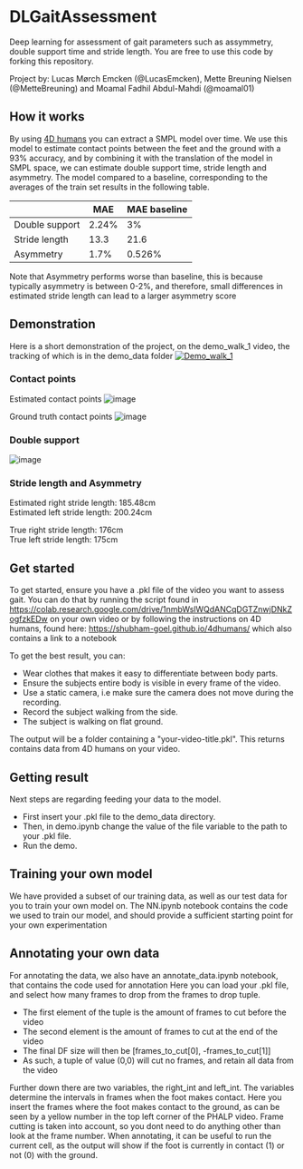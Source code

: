 # DLGaitAssessment

Deep learning for assessment of gait parameters such as assymmetry, double support time and stride length.
You are free to use this code by forking this repository.

Project by: Lucas Mørch Emcken (@LucasEmcken), Mette Breuning Nielsen (@MetteBreuning) and Moamal Fadhil Abdul-Mahdi (@moamal01)

## How it works

By using [4D humans](https://shubham-goel.github.io/4dhumans/) you can extract a SMPL model over time. We use this model to estimate contact points between the feet and the ground with a 93% accuracy, and by combining it with the translation of the model in SMPL space, we can estimate double support time, stride length and asymmetry. The model compared to a baseline, corresponding to the averages of the train set results in the following table.

|                | MAE   | MAE baseline |
| -------------- | ----- | ------------ |
| Double support | 2.24% | 3%           |
| Stride length  | 13.3  | 21.6         |
| Asymmetry      | 1.7%  | 0.526%       |

Note that Asymmetry performs worse than baseline, this is because typically asymmetry is between 0-2%, and therefore, small differences in estimated stride length can lead to a larger asymmetry score

## Demonstration

Here is a short demonstration of the project, on the demo_walk_1 video, the tracking of which is in the demo_data folder
[![Demo_walk_1](https://img.youtube.com/vi/si4jaM0NhpA/0.jpg)](https://www.youtube.com/watch?v=si4jaM0NhpA)

### Contact points

Estimated contact points
![image](https://imgur.com/tyrfPlx.jpg)

Ground truth contact points
![image](https://imgur.com/1d1xQZW.jpg)

### Double support

![image](https://imgur.com/C4MiMKQ.jpg)

### Stride length and Asymmetry

Estimated right stride length: 185.48cm\
Estimated left stride length: 200.24cm

True right stride length: 176cm\
True left stride length: 175cm

## Get started

To get started, ensure you have a .pkl file of the video you want to assess gait. You can do that by running the script found in https://colab.research.google.com/drive/1nmbWslWQdANCqDGTZnwjDNkZogfzkEDw on your own video or by following the instructions on 4D humans, found here: https://shubham-goel.github.io/4dhumans/ which also contains a link to a notebook

To get the best result, you can:

- Wear clothes that makes it easy to differentiate between body parts.
- Ensure the subjects entire body is visible in every frame of the video.
- Use a static camera, i.e make sure the camera does not move during the recording.
- Record the subject walking from the side.
- The subject is walking on flat ground.

The output will be a folder containing a "your-video-title.pkl". This returns contains data from 4D humans on your video.

## Getting result

Next steps are regarding feeding your data to the model.

- First insert your .pkl file to the demo_data directory.
- Then, in demo.ipynb change the value of the file variable to the path to your .pkl file.
- Run the demo.

## Training your own model

We have provided a subset of our training data, as well as our test data for you to train your own model on.
The NN.ipynb notebook contains the code we used to train our model, and should provide a sufficient starting point for your own experimentation

## Annotating your own data

For annotating the data, we also have an annotate_data.ipynb notebook, that contains the code used for annotation
Here you can load your .pkl file, and select how many frames to drop from the frames to drop tuple.

- The first element of the tuple is the amount of frames to cut before the video
- The second element is the amount of frames to cut at the end of the video
- The final DF size will then be [frames_to_cut[0], -frames_to_cut[1]]
- As such, a tuple of value (0,0) will cut no frames, and retain all data from the video

Further down there are two variables, the right_int and left_int. The variables determine the intervals in frames when the foot makes contact. Here you insert the frames where the foot makes contact to the ground, as can be seen by a yellow number in the top left corner of the PHALP video. Frame cutting is taken into account, so you dont need to do anything other than look at the frame number.
When annotating, it can be useful to run the current cell, as the output will show if the foot is currently in contact (1) or not (0) with the ground.

